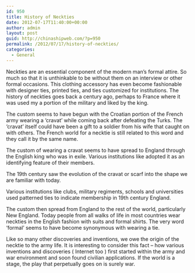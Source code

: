 ```yaml
---
id: 950
title: History of Neckties
date: 2012-07-17T11:40:00+00:00
author: admin
layout: post
guid: http://chinashipweb.com/?p=950
permalink: /2012/07/17/history-of-neckties/
categories:
  - General
---
```

Neckties are an essential component of the modern man’s formal attire. So much so that it is unthinkable to be without them on an interview or other formal occasions. This clothing accessory has even become fashionable with designer ties, printed ties, and ties customized for institutions. The history of neckties goes back a century ago, perhaps to France where it was used my a portion of the military and liked by the king.

The custom seems to have begun with the Croatian portion of the French army wearing a ‘cravat’ while coming back after defeating the Turks. The ‘cravat’ itself could have been a gift to a soldier from his wife that caught on with others. The French world for a necktie is still related to this word and they call it by the same name.

The custom of wearing a cravat seems to have spread to England through the English king who was in exile. Various institutions like adopted it as an identifying feature of their members.

The 19th century saw the evolution of the cravat or scarf into the shape we are familiar with today.

Various institutions like clubs, military regiments, schools and universities used patterned ties to indicate membership in 19th century England.

The custom then spread from England to the rest of the world, particularly New England. Today people from all walks of life in most countries wear neckties in the English fashion with suits and formal shirts. The very word ‘formal’ seems to have become synonymous with wearing a tie.

Like so many other discoveries and inventions, we owe the origin of the necktie to the army life. It is interesting to consider this fact – how various inventions and discoveries ( Internet too ) first started within the army and war environment and soon found civilian applications. If the world is a stage, the play that perpetually goes on is surely war.